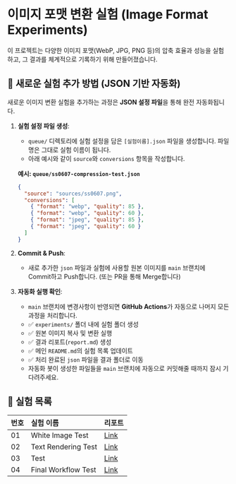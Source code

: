 # 이미지 포맷 변환 실험 (Image Format Experiments)

이 프로젝트는 다양한 이미지 포맷(WebP, JPG, PNG 등)의 압축 효율과 성능을 실험하고, 그 결과를 체계적으로 기록하기 위해 만들어졌습니다.

## 🚀 새로운 실험 추가 방법 (JSON 기반 자동화)

새로운 이미지 변환 실험을 추가하는 과정은 **JSON 설정 파일**을 통해 완전 자동화됩니다.

1.  **실험 설정 파일 생성**:

    - `queue/` 디렉토리에 실험 설정을 담은 `[실험이름].json` 파일을 생성합니다. 파일명은 그대로 실험 이름이 됩니다.
    - 아래 예시와 같이 `source`와 `conversions` 항목을 작성합니다.

    **예시: `queue/ss0607-compression-test.json`**

    ```json
    {
      "source": "sources/ss0607.png",
      "conversions": [
        { "format": "webp", "quality": 85 },
        { "format": "webp", "quality": 60 },
        { "format": "jpeg", "quality": 85 },
        { "format": "jpeg", "quality": 60 }
      ]
    }
    ```

2.  **Commit & Push**:

    - 새로 추가한 `json` 파일과 실험에 사용할 원본 이미지를 `main` 브랜치에 Commit하고 Push합니다. (또는 PR을 통해 Merge합니다)

3.  **자동화 실행 확인**:
    - `main` 브랜치에 변경사항이 반영되면 **GitHub Actions**가 자동으로 나머지 모든 과정을 처리합니다.
    - ✅ `experiments/` 폴더 내에 실험 폴더 생성
    - ✅ 원본 이미지 복사 및 변환 실행
    - ✅ 결과 리포트(`report.md`) 생성
    - ✅ 메인 `README.md`의 실험 목록 업데이트
    - ✅ 처리 완료된 `json` 파일을 결과 폴더로 이동
    - 자동화 봇이 생성한 파일들을 `main` 브랜치에 자동으로 커밋해줄 때까지 잠시 기다려주세요.

## 🧪 실험 목록

<!-- EXPERIMENT_LIST_START -->
| 번호 | 실험 이름 | 리포트 |
| :--- | :-------- | :----- |
| 01 | White Image Test | [Link](./experiments/01-white-image-test/report.md) |
| 02 | Text Rendering Test | [Link](./experiments/02-text-rendering-test/report.md) |
| 03 | Test | [Link](./experiments/03-test/report.md) |
| 04 | Final Workflow Test | [Link](./experiments/04-final-workflow-test/report.md) |

<!-- EXPERIMENT_LIST_END -->
